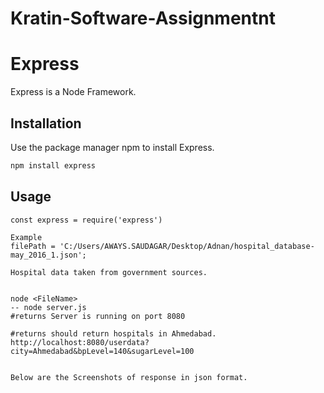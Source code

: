 # Kratin-Software-Assignmentnt

# Express

Express is a Node Framework.

## Installation

Use the package manager npm to install Express.

```bash
npm install express

```

## Usage
```
const express = require('express')

Example 
filePath = 'C:/Users/AWAYS.SAUDAGAR/Desktop/Adnan/hospital_database-may_2016_1.json';

Hospital data taken from government sources.


node <FileName>
-- node server.js
#returns Server is running on port 8080

#returns should return hospitals in Ahmedabad.
http://localhost:8080/userdata?city=Ahmedabad&bpLevel=140&sugarLevel=100


Below are the Screenshots of response in json format.



```

